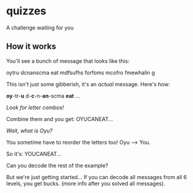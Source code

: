 # quizzes
A challenge waiting for you
## How it works
You'll see a bunch of message that looks like this:

oytru dcnanscma eat mdfsufhs forfoms mcofro fmewhalin g

This isn't just some gibberish, it's an *actual* message. Here's how:

**oy**-tr-**u** d-**c**-n-**an**-scma **eat** ...

*Look for letter combos!*

Combine them and you get: OYUCANEAT...

*Wait, what is Oyu?*

You sometime have to reorder the letters too! Oyu --> You.

So it's: YOUCANEAT...

Can you decode the rest of the example?

But we're just getting started... If you can decode all messages from all 6 levels, you get bucks. (more info after you solved all messages).
